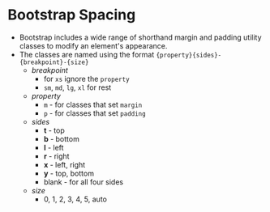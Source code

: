 # Bootstrap Spacing

- Bootstrap includes a wide range of shorthand margin and padding utility classes to modify an element's appearance.
- The classes are named using the format `{property}{sides}-{breakpoint}-{size}`
  - *breakpoint*
    - for `xs` ignore the `property`
    - `sm`, `md`, `lg`, `xl` for rest
  - *property*
    - `m` - for classes that set `margin`
    - `p` - for classes that set `padding`
  - *sides*
    - **t** - top
    - **b** - bottom
    - **l** - left
    - **r** - right
    - **x** - left, right
    - **y** - top, bottom
    - blank - for all four sides
  - *size*
    - 0, 1, 2, 3, 4, 5, auto
